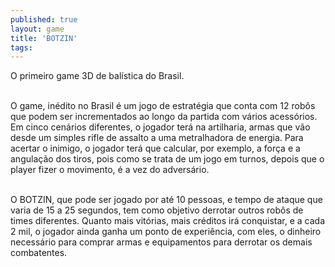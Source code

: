 ```yaml
---
published: true
layout: game
title: 'BOTZIN'
tags: 
---
```

O primeiro game 3D de bal&iacute;stica do Brasil.<br /><br />




O game, in&eacute;dito no Brasil &eacute; um jogo de estrat&eacute;gia que conta com 12 rob&ocirc;s que podem ser incrementados ao longo da partida com v&aacute;rios acess&oacute;rios. Em cinco cen&aacute;rios diferentes, o jogador ter&aacute; na artilharia, armas que v&atilde;o desde um simples rifle de assalto a uma metralhadora de energia. Para acertar o inimigo, o jogador ter&aacute; que calcular, por exemplo, a for&ccedil;a e a angula&ccedil;&atilde;o dos tiros, pois como se trata de um jogo em turnos, depois que o player fizer o movimento, &eacute; a vez do advers&aacute;rio. <br /><br />




O BOTZIN, que pode ser jogado por at&eacute; 10 pessoas, e tempo de ataque que varia de 15 a 25 segundos, tem como objetivo derrotar outros rob&ocirc;s de times diferentes. Quanto mais vit&oacute;rias, mais cr&eacute;ditos ir&aacute; conquistar, e a cada 2 mil, o jogador ainda ganha um ponto de experi&ecirc;ncia, com eles, o dinheiro necess&aacute;rio para comprar armas e equipamentos para derrotar os demais combatentes.





